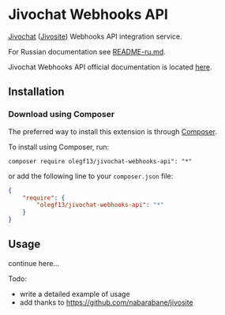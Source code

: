 # Jivochat Webhooks API

[Jivochat](https://www.jivochat.com) ([Jivosite](https://www.jivosite.ru)) Webhooks API integration service.

For Russian documentation see [README-ru.md](README-ru.md).

Jivochat Webhooks API official documentation is located [here](https://www.jivochat.com/api/#webhooks).

## Installation

### Download using Composer

The preferred way to install this extension is through [Composer](http://getcomposer.org/download/).

To install using Composer, run:

```
composer require olegf13/jivochat-webhooks-api": "*"
```

or add the following line to your `composer.json` file:

```json
{
    "require": {
        "olegf13/jivochat-webhooks-api": "*"
    }
}
```

## Usage

continue here...

Todo:
* write a detailed example of usage
* add thanks to https://github.com/nabarabane/jivosite